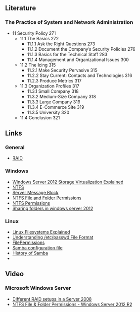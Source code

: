 ## Literature
### The Practice of System and Network Administration
* 11 Security Policy 271
    *  11.1 The Basics 272
        * 11.1.1 Ask the Right Questions 273
        * 11.1.2 Document the Company’s Security Policies 276
        * 11.1.3 Basics for the Technical Staff 283
        * 11.1.4 Management and Organizational Issues 300
    * 11.2 The Icing 315
        * 11.2.1 Make Security Pervasive 315
        * 11.2.2 Stay Current: Contacts and Technologies 316
        * 11.2.3 Produce Metrics 317
    * 11.3 Organization Profiles 317
        * 11.3.1 Small Company 318
        * 11.3.2 Medium-Size Company 318
        * 11.3.3 Large Company 319
        * 11.3.4 E-Commerce Site 319
        * 11.3.5 University 320
    * 11.4 Conclusion 321

## Links 
### General
* [RAID](http://en.wikipedia.org/wiki/RAID)  

### Windows
* [Windows Server 2012 Storage Virtualization Explained](http://blogs.technet.com/b/yungchou/archive/2012/08/31/windows-server-2012-storage-virtualization-explained.aspx)
* [NTFS](http://en.wikipedia.org/wiki/NTFS#Versions)
* [Server Message Block](http://en.wikipedia.org/wiki/Server_Message_Block)
* [NTFS File and Folder Permissions](http://www.sqa.org.uk/e-learning/NetInf103CD/page_17.htm)
* [NTFS Permissions](https://technet.microsoft.com/sv-se/magazine/2006.01.howitworksntfs(en-us).aspx)
* [Sharing folders in windows server 2012](http://www.techrepublic.com/blog/data-center/how-to-share-a-folder-in-windows-server-2012/)

### Linux
* [Linux Filesystems Explained](https://help.ubuntu.com/community/LinuxFilesystemsExplained)
* [Understanding /etc/passwd File Format](http://www.cyberciti.biz/faq/understanding-etcpasswd-file-format/)
* [FilePermissions](https://help.ubuntu.com/community/FilePermissions)
* [Samba configuration file](https://www.samba.org/samba/docs/man/manpages-3/smb.conf.5.html)
* [History of Samba](http://www.rxn.com/services/faq/smb/samba.history.txt)
* 
## Video
### Microsoft Windows Server
* [Different RAID setups in a Server 2008](http://youtu.be/l80yqK-JRSA?t=6m2s)
* [NTFS File & Folder Permissions - Windows Server 2012 R2](https://www.youtube.com/watch?v=XQNYkUwmV5E)
